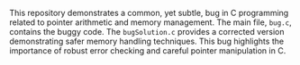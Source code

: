 This repository demonstrates a common, yet subtle, bug in C programming related to pointer arithmetic and memory management. The main file, `bug.c`, contains the buggy code.  The `bugSolution.c` provides a corrected version demonstrating safer memory handling techniques. This bug highlights the importance of robust error checking and careful pointer manipulation in C.